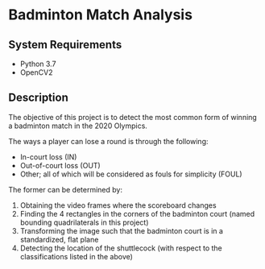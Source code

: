# Badminton Match Analysis

## System Requirements
- Python 3.7
- OpenCV2

## Description
The objective of this project is to detect the most common form of winning a badminton match in the 2020 Olympics.

The ways a player can lose a round is through the following:

- In-court loss (IN)
- Out-of-court loss (OUT)
- Other; all of which will be considered as fouls for simplicity (FOUL) 

The former can be determined by:
1. Obtaining the video frames where the scoreboard changes
2. Finding the 4 rectangles in the corners of the badminton court (named bounding quadrilaterals in this project)
3. Transforming the image such that the badminton court is in a standardized, flat plane
4. Detecting the location of the shuttlecock (with respect to the classifications listed in the above)

